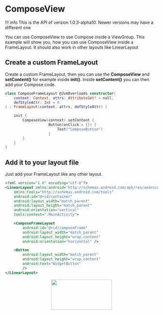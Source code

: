 # ComposeView

!!! info
    This is the API of version 1.0.3-alpha10. Newer versions may have a different one

You can use ComposeView to use Compose inside a ViewGroup.
This example will show you, how you can use ComposeView inside a FrameLayout. It should also work in other layouts like LinearLayout


## Create a custom FrameLayout
Create a custom FrameLayout, then you can use the **ComposeView** and **setContent()** for example inside **init()**.
Inside **setContent()** you can then add your Compose code.
```kotlin
class ComposeFrameLayout @JvmOverloads constructor(
    context: Context, attrs: AttributeSet? = null,
    defStyleAttr: Int = 0
) : FrameLayout(context, attrs, defStyleAttr) {

    init {
        ComposeView(context).setContent {
                    Button(onClick = {}) {
                        Text("ComposeButton")
                    }
        }
    }
}
```

## Add it to your layout file
Just add your FrameLayout like any other layout.
```xml
<?xml version="1.0" encoding="utf-8"?>
<LinearLayout xmlns:android="http://schemas.android.com/apk/res/android"
    xmlns:tools="http://schemas.android.com/tools"
    android:id="@+id/container"
    android:layout_width="match_parent"
    android:layout_height="match_parent"
    android:orientation="vertical"
    tools:context=".MainActivity">

    <ComposeFrameLayout
        android:id="@+id/composeFrame"
        android:layout_width="match_parent"
        android:layout_height="wrap_content"
        android:orientation="horizontal" />

    <Button
        android:layout_width="match_parent"
        android:layout_height="wrap_content"
        android:text="WidgetButton"
        />
</LinearLayout>
```

<p align="center">
  <img src ="{{ site.images }}/platform/composeview/viewgroupExample.png"  height=100 width=200  />
</p>